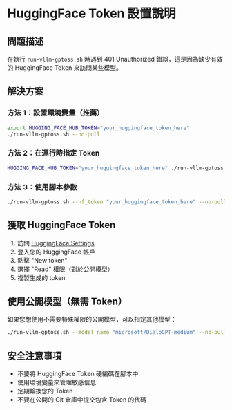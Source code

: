 # HuggingFace Token 設置說明

## 問題描述
在執行 `run-vllm-gptoss.sh` 時遇到 401 Unauthorized 錯誤，這是因為缺少有效的 HuggingFace Token 來訪問某些模型。

## 解決方案

### 方法 1：設置環境變量（推薦）
```bash
export HUGGING_FACE_HUB_TOKEN="your_huggingface_token_here"
./run-vllm-gptoss.sh --no-pull
```

### 方法 2：在運行時指定 Token
```bash
HUGGING_FACE_HUB_TOKEN="your_huggingface_token_here" ./run-vllm-gptoss.sh --no-pull
```

### 方法 3：使用腳本參數
```bash
./run-vllm-gptoss.sh --hf_token "your_huggingface_token_here" --no-pull
```

## 獲取 HuggingFace Token

1. 訪問 [HuggingFace Settings](https://huggingface.co/settings/tokens)
2. 登入您的 HuggingFace 帳戶
3. 點擊 "New token"
4. 選擇 "Read" 權限（對於公開模型）
5. 複製生成的 token

## 使用公開模型（無需 Token）

如果您想使用不需要特殊權限的公開模型，可以指定其他模型：

```bash
./run-vllm-gptoss.sh --model_name "microsoft/DialoGPT-medium" --no-pull
```

## 安全注意事項

- 不要將 HuggingFace Token 硬編碼在腳本中
- 使用環境變量來管理敏感信息
- 定期輪換您的 Token
- 不要在公開的 Git 倉庫中提交包含 Token 的代碼
